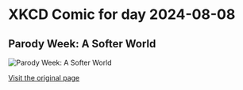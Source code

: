 
# XKCD Comic for day 2024-08-08

## Parody Week: A Softer World

![Parody Week: A Softer World](https://imgs.xkcd.com/comics/a_softer_robot.jpg "The robot is pregnant.  It isn't mine.")

[Visit the original page](https://xkcd.com/144/)
